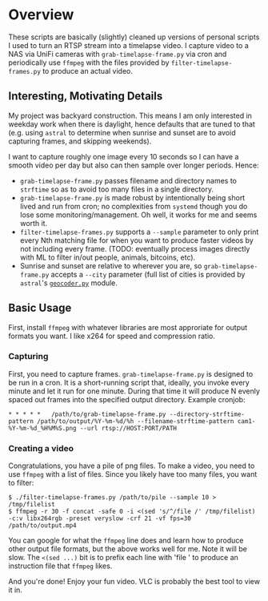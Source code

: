 # Overview

These scripts are basically (slightly) cleaned up versions of personal
scripts I used to turn an RTSP stream into a timelapse video.  I
capture video to a NAS via UniFi cameras with
`grab-timelapse-frame.py` via cron and periodically use `ffmpeg` with
the files provided by `filter-timelapse-frames.py` to produce an
actual video.

## Interesting, Motivating Details

My project was backyard construction.  This means I am only interested
in weekday work when there is daylight, hence defaults that are tuned
to that (e.g. using `astral` to determine when sunrise and sunset are
to avoid capturing frames, and skipping weekends).

I want to capture roughly one image every 10 seconds so I can have a
smooth video per day but also can then sample over longer periods.
Hence:

- `grab-timelapse-frame.py` passes filename and directory names to `strftime` so as to avoid too many files in a single directory.
- `grab-timelapse-frame.py` is made robust by intentionally being short lived and run from cron; no complexities from `systemd` though you do lose some monitoring/management.  Oh well, it works for me and seems worth it.
- `filter-timelapse-frames.py` supports a `--sample` parameter to only print every Nth matching file for when you want to produce faster videos by not including every frame.  (TODO: eventually process images directly with ML to filter in/out people, animals, bitcoins, etc).
- Sunrise and sunset are relative to wherever you are, so `grab-timelapse-frame.py` accepts a `--city` parameter (full list of cities is provided by `astral`'s [`geocoder.py`](https://github.com/sffjunkie/astral/blob/master/src/astral/geocoder.py) module.

## Basic Usage

First, install `ffmpeg` with whatever libraries are most approriate
for output formats you want.  I like x264 for speed and compression
ratio.

### Capturing

First, you need to capture frames.  `grab-timelapse-frame.py` is
designed to be run in a cron.  It is a short-running script that,
ideally, you invoke every minute and let it run for one minute.
During that time it will produce N evenly spaced out frames into the
specified output directory.  Example cronjob:

```
* * * * *	/path/to/grab-timelapse-frame.py --directory-strftime-pattern /path/to/output/%Y-%m-%d/%h --filename-strftime-pattern cam1-%Y-%m-%d_%H%M%S.png --url rtsp://HOST:PORT/PATH
```

### Creating a video

Congratulations, you have a pile of png files.  To make a video, you
need to use `ffmpeg` with a list of files.  Since you likely have too
many files, you want to filter:

```
$ ./filter-timelapse-frames.py /path/to/pile --sample 10 > /tmp/filelist
$ ffmpeg -r 30 -f concat -safe 0 -i <(sed 's/^/file /' /tmp/filelist) -c:v libx264rgb -preset veryslow -crf 21 -vf fps=30 /path/to/output.mp4
```

You can google for what the `ffmpeg` line does and learn how to
produce other output file formats, but the above works well for me.
Note it will be slow.  The `<(sed ...)`  bit is to prefix each line
with 'file ' to produce an instruction file that `ffmpeg` likes.

And you're done!  Enjoy your fun video.  VLC is probably the best tool
to view it in.
